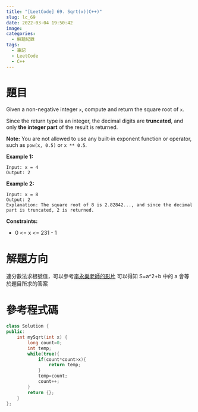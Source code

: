 ```yaml
---
title: "[LeetCode] 69. Sqrt(x)(C++)"
slug: lc_69
date: 2022-03-04 19:50:42
image:
categories:
  - 解題紀錄
tags:
  - 筆記
  - LeetCode
  - C++
---
```

# 題目
Given a non-negative integer `x`, compute and return the square root of `x`.

Since the return type is an integer, the decimal digits are **truncated**, and only **the integer part** of the result is returned.

**Note:** You are not allowed to use any built-in exponent function or operator, such as `pow(x, 0.5)` or `x ** 0.5`.

**Example 1:**
```text
Input: x = 4
Output: 2
```

**Example 2:**
```text
Input: x = 8
Output: 2
Explanation: The square root of 8 is 2.82842..., and since the decimal part is truncated, 2 is returned.
```

**Constraints:**
- 0 <= x <= 231 - 1

# 解題方向
連分數法求根號值，可以參考[李永樂老師的影片](https://youtu.be/NXexkJyPoQs?t=27)
可以得知 S=a^2+b 中的 a 會等於題目所求的答案

# 參考程式碼
```cpp
class Solution {
public:
    int mySqrt(int x) {
        long count=0;
        int temp;
        while(true){
            if(count*count>x){
                return temp;
            }
            temp=count;
            count++;
        }
        return {};
    }
};
```